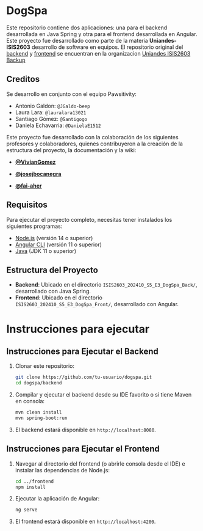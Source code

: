 # DogSpa 

Este repositorio contiene dos aplicaciones: una para el backend desarrollada en Java Spring y otra para el frontend desarrollada en Angular. Este proyecto fue desarrollado como parte de la materia **Uniandes-ISIS2603** desarrollo de software en equipos. El repositorio original del [backend](https://github.com/Uniandes-ISIS2603-backup/ISIS2603_202410_S5_E3_DogSpa_Back) y [frontend](https://github.com/Uniandes-ISIS2603-backup/ISIS2603_202410_S5_E3_DogSpa_Front) se encuentran en la organizacion [Uniandes ISIS2603 Backup](https://github.com/Uniandes-ISIS2603-backup)

## Creditos
Se desarrollo en conjunto con el equipo Pawsitivity:
- Antonio Galdon: `@JGaldo-beep`
- Laura Lara: `@lauralara13021`
- Santiago Gómez: `@Santigogo`
- Daniela Echavarria: `@DanielaE1512`

Este proyecto fue desarrollado con la colaboración de los siguientes profesores y colaboradores, quienes contribuyeron a la creación de la estructura del proyecto, la documentación y la wiki:

- **[@VivianGomez](https://github.com/VivianGomez)**

- **[@josejbocanegra](https://github.com/josejbocanegra)**

- **[@fai-aher](https://github.com/fai-aher)**

## Requisitos

Para ejecutar el proyecto completo, necesitas tener instalados los siguientes programas:

- [Node.js](https://nodejs.org/en/) (versión 14 o superior)
- [Angular CLI](https://angular.io/cli) (versión 11 o superior)
- [Java](https://www.oracle.com/java/technologies/javase-jdk11-downloads.html) (JDK 11 o superior)

## Estructura del Proyecto

- **Backend**: Ubicado en el directorio `ISIS2603_202410_S5_E3_DogSpa_Back/`, desarrollado con Java Spring.
- **Frontend**: Ubicado en el directorio `ISIS2603_202410_S5_E3_DogSpa_Front/`, desarrollado con Angular.

# Instrucciones para ejecutar

## Instrucciones para Ejecutar el Backend

1. Clonar este repositorio:
   ```bash
   git clone https://github.com/tu-usuario/dogspa.git
   cd dogspa/backend

2. Compilar y ejecutar el backend desde su IDE favorito o si tiene Maven en consola:
   ```bash
   mvn clean install
   mvn spring-boot:run
   ```
3. El backend estará disponible en `http://localhost:8080`.

## Instrucciones para Ejecutar el Frontend

1. Navegar al directorio del frontend (o abrirle consola desde el IDE) e instalar las dependencias de Node.js:

   ```bash
   cd ../frontend
   npm install
   ```
2. Ejecutar la aplicación de Angular:

   ```bash
   ng serve
   ```
3. El frontend estará disponible en `http://localhost:4200`.

